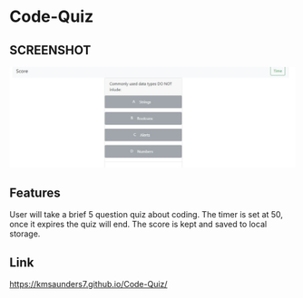 # Code-Quiz

## SCREENSHOT

![Image of Code Quiz](Capture.JPG)

## Features

User will take a brief 5 question quiz about coding. The timer is set at 50, once it expires the quiz will end. The score is kept and saved to local storage.

## Link

https://kmsaunders7.github.io/Code-Quiz/